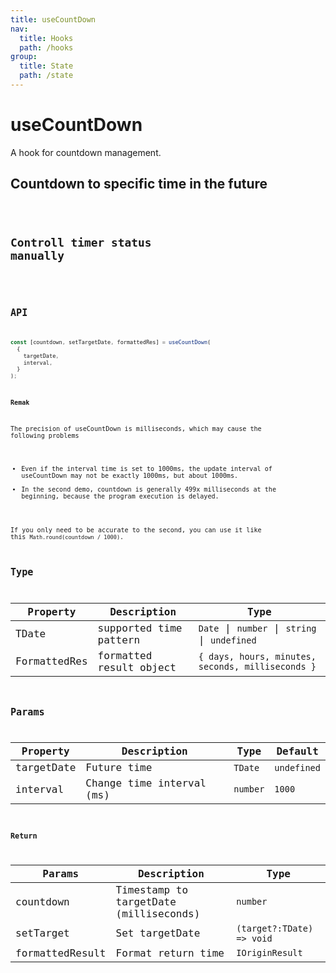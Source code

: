 ```yaml
---
title: useCountDown
nav:
  title: Hooks
  path: /hooks
group:
  title: State
  path: /state
---
```


# useCountDown

A hook for countdown management.

## Countdown to specific time in the future

<code src="./demo/demo1.tsx" />

## Controll timer status manually

<code src="./demo/demo2.tsx" />

## API

```typescript
const [countdown, setTargetDate, formattedRes] = useCountDown(
  {
    targetDate,
    interval,
  }
);
```

**Remak**

The precision of useCountDown is milliseconds, which may cause the following problems

* Even if the interval time is set to 1000ms, the update interval of useCountDown may not be exactly 1000ms, but about 1000ms.
* In the second demo, countdown is generally 499x milliseconds at the beginning, because the program execution is delayed.

If you only need to be accurate to the second, you can use it like this `Math.round(countdown / 1000)`.

## Type

| Property      | Description              | Type                                            |
| ------------- | ------------------------ | ----------------------------------------------- |
| TDate         | supported time pattern   | `Date` \| `number` \| `string` \| `undefined`   |
| FormattedRes | formatted result object | `{ days, hours, minutes, seconds, milliseconds }` |


## Params

| Property  | Description          | Type                                                    | Default     |
| --------- | -------------------- | ------------------------------------------------------- | ----------- |
| targetDate   | Future time        | `TDate`                                                 | `undefined` |
| interval  | Change time interval (ms)        | `number`                                                | `1000`      |

### Return

| Params          | Description                            | Type                      |
| --------------- | -------------------------------------- | ------------------------- |
| countdown       | Timestamp to targetDate (milliseconds)                      | `number`                  |
| setTarget       | Set targetDate | `(target?:TDate) => void` |
| formattedResult | Format return time | `IOriginResult`           |

